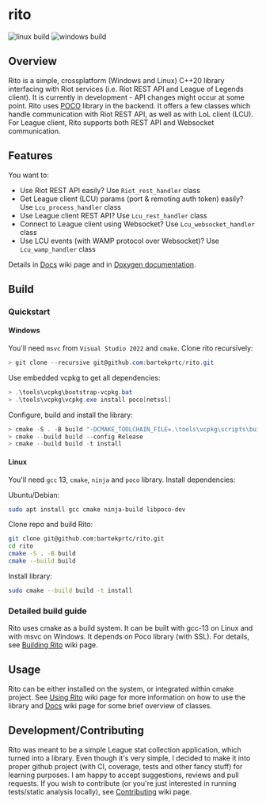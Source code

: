 # rito

![linux build](https://github.com/bartekprtc/rito/actions/workflows/linux_gcc_13.yml/badge.svg)
![windows build](https://github.com/bartekprtc/rito/actions/workflows/windows_cl.yml/badge.svg)

## Overview

Rito is a simple, crossplatform (Windows and Linux) C++20 library interfacing with Riot services (i.e. Riot REST API and League of Legends client). It is currently in development - API changes might occur at some point. Rito uses [POCO](https://github.com/pocoproject/poco) library in the backend. It offers a few classes which handle communication with Riot REST API, as well as with LoL client (LCU). For League client, Rito supports both REST API and Websocket communication.

## Features

You want to:
- Use Riot REST API easily? Use `Riot_rest_handler` class
- Get League client (LCU) params (port & remoting auth token) easily? Use `Lcu_process_handler` class
- Use League client REST API? Use `Lcu_rest_handler` class
- Connect to League client using Websocket? Use `Lcu_websocket_handler` class
- Use LCU events (with WAMP protocol over Websocket)? Use `Lcu_wamp_handler` class

Details in [Docs](https://github.com/bartekprtc/rito/wiki/Docs) wiki page and in [Doxygen documentation](https://bartekprtc.github.io/rito/).

## Build

### Quickstart

#### Windows

You'll need `msvc` from `Visual Studio 2022` and `cmake`. Clone rito recursively:

``` powershell
> git clone --recursive git@github.com:bartekprtc/rito.git
```

Use embedded vcpkg to get all dependencies:

``` powershell
> .\tools\vcpkg\bootstrap-vcpkg.bat
> .\tools\vcpkg\vcpkg.exe install poco[netssl]
```

Configure, build and install the library:

``` powershell
> cmake -S . -B build "-DCMAKE_TOOLCHAIN_FILE=.\tools\vcpkg\scripts\buildsystems\vcpkg.make"
> cmake --build build --config Release
> cmake --build build -t install
```

#### Linux

You'll need `gcc` 13, `cmake`, `ninja` and `poco` library. Install dependencies:

Ubuntu/Debian:

``` bash
sudo apt install gcc cmake ninja-build libpoco-dev
```

Clone repo and build Rito:

``` bash
git clone git@github.com:bartekprtc/rito.git
cd rito
cmake -S . -B build
cmake --build build
```

Install library:

``` bash
sudo cmake --build build -t install
```

### Detailed build guide

Rito uses cmake as a build system. It can be built with gcc-13 on Linux and with msvc on Windows. It depends on Poco library (with SSL). For details, see [Building Rito](https://github.com/bartekprtc/rito/wiki/Building-Rito) wiki page.

## Usage
Rito can be either installed on the system, or integrated within cmake project. See [Using Rito](https://github.com/bartekprtc/rito/wiki/Using-Rito) wiki page for more information on how to use the library and [Docs](https://github.com/bartekprtc/rito/wiki/Docs) wiki page for some brief overview of classes.

## Development/Contributing
Rito was meant to be a simple League stat collection application, which turned into a library. Even though it's very simple, I decided to make it into proper github project (with CI, coverage, tests and other fancy stuff) for learning purposes. I am happy to accept suggestions, reviews and pull requests. If you wish to contribute (or you're just interested in running tests/static analysis locally), see [Contributing](https://github.com/bartekprtc/rito/wiki/Contributing) wiki page.
